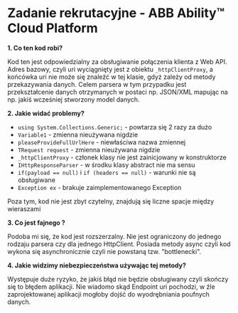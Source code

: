 Zadanie rekrutacyjne - ABB Ability™ Cloud Platform
==================================================

**1. Co ten kod robi?**

Kod ten jest odpowiedzialny za obsługiwanie połączenia klienta z Web API. Adres bazowy, czyli uri wyciągnięty jest z obiektu `_httpClientProxy`, a końcówka uri nie może się znaleźć w tej klasie, gdyż zależy od metody przekazywania danych.
 Celem parsera w tym przypadku jest przekształcenie danych otrzymanych w postaci np. JSON/XML mapując na np. jakiś wcześniej stworzony model danych.

**2. Jakie widać problemy?**

* `using System.Collections.Generic;` - powtarza się 2 razy za dużo
* `Variable1` - zmienna nieużywana nigdzie
* `pleaseProvideFullUrlHere` - niewłaściwa nazwa zmiennej
* `TRequest request` - zmienna nieużywana nigdzie
* `_httpClientProxy` - członek klasy nie jest zainicjowany w konstruktorze
* `IHttpResponseParser` - w środku klasy abstract nie ma sensu
* `if(payload == null)` i `if (headers == null)` - warunki nie są obsługiwane
* `Exception ex` - brakuje zaimplementowanego Exception

Poza tym, kod nie jest zbyt czytelny, znajdują się liczne spacje między wieraszami

**3. Co jest fajnego ?**

Podoba mi się, że kod jest rozszerzalny. Nie jest ograniczony do jednego rodzaju parsera czy dla jednego HttpClient. Posiada metody async czyli kod wykona się asynchronicznie czyli nie powstaną tzw. "bottlenecki".

**4. Jakie widzimy niebezpieczeństwa używając tej metody?**

Występuje duże ryzyko, że jakiś błąd nie będzie obsługiwany czyli skończy się to błędem aplikacji. Nie wiadomo skąd Endpoint uri pochodzi, w źle zaprojektowanej aplikacji mogłoby dojść do wyodrębniania poufnych danych.
